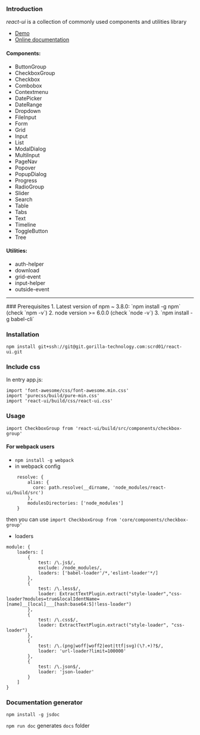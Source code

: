 ### Introduction
*react-ui* is a collection of commonly used components and utilities library
 *  [Demo](http://192.168.10.118:8099)
 *  [Online documentation](http://192.168.10.118:8099/docs/)

#### Components:
 *  ButtonGroup
 *  CheckboxGroup
 *  Checkbox
 *  Combobox
 *  Contextmenu
 *  DatePicker
 *  DateRange
 *  Dropdown
 *  FileInput
 *  Form
 *  Grid
 *  Input
 *  List
 *  ModalDialog
 *  MultiInput
 *  PageNav
 *  Popover
 *  PopupDialog
 *  Progress
 *  RadioGroup
 *  Slider
 *  Search
 *  Table
 *  Tabs
 *  Text
 *  Timeline
 *  ToggleButton
 *  Tree

#### Utilities:
 *  auth-helper
 *  download
 *  grid-event
 *  input-helper
 *  outside-event

<hr/>
### Prerequisites
1. Latest version of npm ~ 3.8.0: `npm install -g npm` (check `npm -v`)  
2. node version >= 6.0.0 (check `node -v`)  
3. `npm install -g babel-cli`  
  
### Installation
`npm install git+ssh://git@git.gorilla-technology.com:scrd01/react-ui.git`

### Include css
In entry app.js:
```
import 'font-awesome/css/font-awesome.min.css'
import 'purecss/build/pure-min.css'
import 'react-ui/build/css/react-ui.css'
```

### Usage
`import CheckboxGroup from 'react-ui/build/src/components/checkbox-group'`

#### For webpack users
*  `npm install -g webpack`
* in webpack config
```
    resolve: {
        alias: {
          core: path.resolve(__dirname, 'node_modules/react-ui/build/src')
        },
        modulesDirectories: ['node_modules']
    }
```
then you can use `import CheckboxGroup from 'core/components/checkbox-group'`

* loaders
```
module: {
    loaders: [
        {
            test: /\.js$/,
            exclude: /node_modules/,
            loaders: ['babel-loader'/*,'eslint-loader'*/]
        },
        {
            test: /\.less$/,
            loader: ExtractTextPlugin.extract("style-loader","css-loader?modules=true&localIdentName=[name]__[local]___[hash:base64:5]!less-loader")
        },
        {
            test: /\.css$/,
            loader: ExtractTextPlugin.extract("style-loader", "css-loader")
        },
        { 
            test: /\.(png|woff|woff2|eot|ttf|svg)(\?.+)?$/,
            loader: 'url-loader?limit=100000'
        },
        { 
            test: /\.json$/, 
            loader: 'json-loader'
        }
    ]
}
```


### Documentation generator
`npm install -g jsdoc` 

`npm run doc` generates `docs` folder

